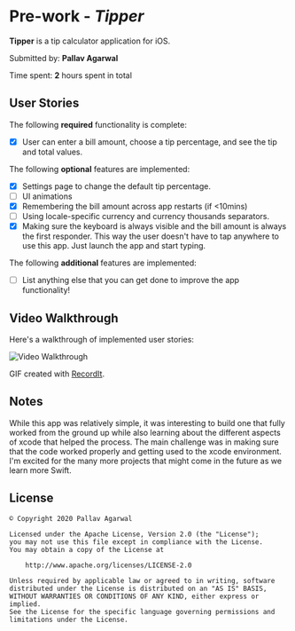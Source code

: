 # Pre-work - *Tipper*

**Tipper** is a tip calculator application for iOS.

Submitted by: **Pallav Agarwal**

Time spent: **2** hours spent in total

## User Stories

The following **required** functionality is complete:

* [x] User can enter a bill amount, choose a tip percentage, and see the tip and total values.

The following **optional** features are implemented:
* [x] Settings page to change the default tip percentage.
* [ ] UI animations
* [x] Remembering the bill amount across app restarts (if <10mins)
* [ ] Using locale-specific currency and currency thousands separators.
* [x] Making sure the keyboard is always visible and the bill amount is always the first responder. This way the user doesn't have to tap anywhere to use this app. Just launch the app and start typing.

The following **additional** features are implemented:

- [ ] List anything else that you can get done to improve the app functionality!

## Video Walkthrough 

Here's a walkthrough of implemented user stories:

<img src='https://i.imgur.com/eGItM1R.gif' title='Video Walkthrough' width='' alt='Video Walkthrough' />

GIF created with [RecordIt](http://recordit.co).

## Notes

While this app was relatively simple, it was interesting to build one that fully worked from the ground up while also learning about the different aspects of xcode that helped the process. The main challenge was in making sure that the code worked properly and getting used to the xcode environment. I'm excited for the many more projects that might come in the future as we learn more Swift. 

## License

    © Copyright 2020 Pallav Agarwal

    Licensed under the Apache License, Version 2.0 (the "License");
    you may not use this file except in compliance with the License.
    You may obtain a copy of the License at

        http://www.apache.org/licenses/LICENSE-2.0

    Unless required by applicable law or agreed to in writing, software
    distributed under the License is distributed on an "AS IS" BASIS,
    WITHOUT WARRANTIES OR CONDITIONS OF ANY KIND, either express or implied.
    See the License for the specific language governing permissions and
    limitations under the License.
